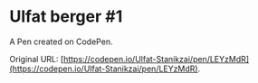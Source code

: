 # Ulfat berger #1

A Pen created on CodePen.

Original URL: [https://codepen.io/Ulfat-Stanikzai/pen/LEYzMdR](https://codepen.io/Ulfat-Stanikzai/pen/LEYzMdR).

